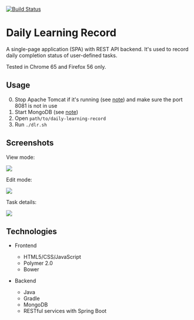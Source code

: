 [![Build Status](https://travis-ci.org/YuKitAs/daily-learning-record.svg?branch=master)](https://travis-ci.org/YuKitAs/daily-learning-record)

# Daily Learning Record

A single-page application (SPA) with REST API backend. It's used to record daily completion status of user-defined tasks.

Tested in Chrome 65 and Firefox 56 only.

## Usage

0. Stop Apache Tomcat if it's running (see [note](https://github.com/YuKitAs/tech-note/blob/master/service-config/run-and-test-tomcat-on-ubuntu.md)) and make sure the port 8081 is not in use
1. Start MongoDB (see [note](https://github.com/YuKitAs/tech-note/blob/master/database/mongodb/run-mongodb-on-ubuntu.md))
2. Open `path/to/daily-learning-record`
3. Run `./dlr.sh`

## Screenshots

View mode:

![](../master/screenshots/dlr-ui.png)

Edit mode:

![](../master/screenshots/dlr-ui-editing.png)

Task details:

![](../master/screenshots/dlr-ui-info.png)

## Technologies

* Frontend
  * HTML5/CSS/JavaScript
  * Polymer 2.0
  * Bower

* Backend
  * Java
  * Gradle
  * MongoDB
  * RESTful services with Spring Boot

